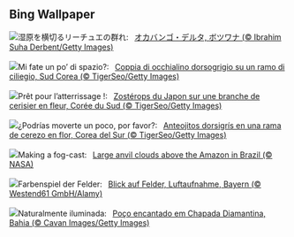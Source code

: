 ## Bing Wallpaper
![](https://www.bing.com/th?id=OHR.AntelopeBotswana_JA-JP4419409957_UHD.jpg&w=1000)湿原を横切るリーチュエの群れ:&nbsp;&ensp;[オカバンゴ・デルタ, ボツワナ (© Ibrahim Suha Derbent/Getty Images)](https://www.bing.com/th?id=OHR.AntelopeBotswana_JA-JP4419409957_UHD.jpg)
<br><br/>
![](https://www.bing.com/th?id=OHR.WhiteEyes_IT-IT2367465138_UHD.jpg&w=1000)Mi fate un po’ di spazio?:&nbsp;&ensp;[Coppia di occhialino dorsogrigio su un ramo di ciliegio, Sud Corea (© TigerSeo/Getty Images)](https://www.bing.com/th?id=OHR.WhiteEyes_IT-IT2367465138_UHD.jpg)
<br><br/>
![](https://www.bing.com/th?id=OHR.WhiteEyes_FR-FR8585803906_UHD.jpg&w=1000)Prêt pour l’atterrissage !:&nbsp;&ensp;[Zostérops du Japon sur une branche de cerisier en fleur, Corée du Sud (© TigerSeo/Getty Images)](https://www.bing.com/th?id=OHR.WhiteEyes_FR-FR8585803906_UHD.jpg)
<br><br/>
![](https://www.bing.com/th?id=OHR.WhiteEyes_ES-ES7879462917_UHD.jpg&w=1000)¿Podrías moverte un poco, por favor?:&nbsp;&ensp;[Anteojitos dorsigrís en una rama de cerezo en flor, Corea del Sur (© TigerSeo/Getty Images)](https://www.bing.com/th?id=OHR.WhiteEyes_ES-ES7879462917_UHD.jpg)
<br><br/>
![](https://www.bing.com/th?id=OHR.AmazonClouds_EN-GB8705485014_UHD.jpg&w=1000)Making a fog-cast:&nbsp;&ensp;[Large anvil clouds above the Amazon in Brazil (© NASA)](https://www.bing.com/th?id=OHR.AmazonClouds_EN-GB8705485014_UHD.jpg)
<br><br/>
![](https://www.bing.com/th?id=OHR.ViewFieldsBavaria_DE-DE3928372966_UHD.jpg&w=1000)Farbenspiel der Felder:&nbsp;&ensp;[Blick auf Felder, Luftaufnahme, Bayern (© Westend61 GmbH/Alamy)](https://www.bing.com/th?id=OHR.ViewFieldsBavaria_DE-DE3928372966_UHD.jpg)
<br><br/>
![](https://www.bing.com/th?id=OHR.ChapadaDiamantinaBahia_PT-BR8776626015_UHD.jpg&w=1000)Naturalmente iluminada:&nbsp;&ensp;[Poço encantado em Chapada Diamantina, Bahia (© Cavan Images/Getty Images)](https://www.bing.com/th?id=OHR.ChapadaDiamantinaBahia_PT-BR8776626015_UHD.jpg)
<br><br/>
